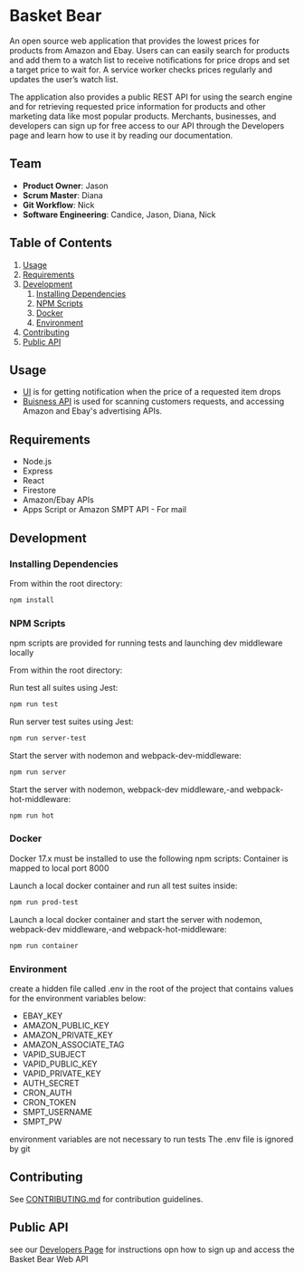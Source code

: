 # Basket Bear

An open source web application that provides the lowest prices for products from Amazon and Ebay. Users can can easily search for products and add them to a watch list to receive notifications for price drops and set a target price to wait for. A service worker checks prices regularly and updates the user’s watch list.

The application also provides a public REST API for using the search engine and for retrieving requested price information for products and other marketing data like most popular products. Merchants, businesses, and developers can sign up for free access to our API through the Developers page and learn how to use it by reading our documentation.


## Team

  - __Product Owner__: Jason
  - __Scrum Master__: Diana
  - __Git Workflow__: Nick
  - __Software Engineering__: Candice, Jason, Diana, Nick

## Table of Contents

1. [Usage](#Usage)
1. [Requirements](#requirements)
1. [Development](#development)
    1. [Installing Dependencies](#installing-dependencies)
    1. [NPM Scripts](#npm-scripts)
    1. [Docker](#docker)
    1. [Environment](#environment)
1. [Contributing](#contributing)
1. [Public API](#public-api)


## Usage

- [UI](https://basketbear.com/) is for getting notification when the price of a requested item drops
- [Buisness API](https://basketbear.com/dev) is used for scanning customers requests, and accessing Amazon and Ebay's advertising APIs.

## Requirements

- Node.js
- Express
- React
- Firestore
- Amazon/Ebay APIs
- Apps Script or Amazon SMPT API - For mail


## Development

### Installing Dependencies

From within the root directory:

```sh
npm install
```

### NPM Scripts
npm scripts are provided for running tests and launching dev middleware locally

From within the root directory:

Run test all suites using Jest:
```sh
npm run test
```

Run server test suites using Jest:
```sh
npm run server-test
```

Start the server with nodemon and webpack-dev-middleware:
```sh
npm run server
```

Start the server with nodemon, webpack-dev middleware,-and webpack-hot-middleware:
```sh
npm run hot
```

### Docker
Docker 17.x must be installed to use the following npm scripts:
Container is mapped to local port 8000

Launch a local docker container and run all test suites inside:
```sh
npm run prod-test
```

Launch a local docker container and start the server with nodemon, webpack-dev middleware,-and webpack-hot-middleware:
```sh
npm run container
```

### Environment
create a hidden file called .env in the root of the project that contains values for the environment variables below:

- EBAY_KEY
- AMAZON_PUBLIC_KEY
- AMAZON_PRIVATE_KEY
- AMAZON_ASSOCIATE_TAG
- VAPID_SUBJECT
- VAPID_PUBLIC_KEY
- VAPID_PRIVATE_KEY
- AUTH_SECRET
- CRON_AUTH
- CRON_TOKEN
- SMPT_USERNAME
- SMPT_PW

environment variables are not necessary to run tests
The .env file is ignored by git

## Contributing

See [CONTRIBUTING.md](_CONTRIBUTING.md) for contribution guidelines.

## Public API
see our [Developers Page](https://www.basketbear.com/dev) for instructions opn how to sign up and access the Basket Bear Web API

